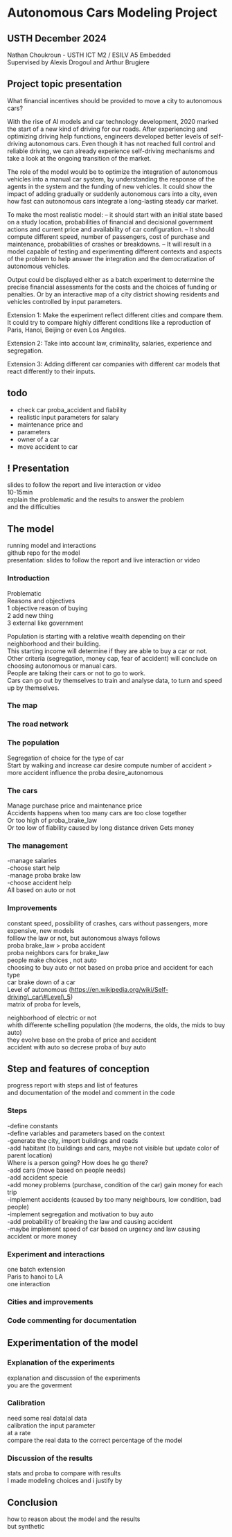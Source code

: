 # Autonomous Cars Modeling Project

## USTH December 2024

Nathan Choukroun \- USTH ICT M2 / ESILV A5 Embedded  
Supervised by Alexis Drogoul and Arthur Brugiere

## Project topic presentation

What financial incentives should be provided to move a city to autonomous cars? 

With the rise of AI models and car technology development, 2020 marked the start of a new kind of driving for our roads. After experiencing and optimizing driving help functions, engineers developed better levels of self-driving autonomous cars. Even though it has not reached full control and reliable driving, we can already experience self-driving mechanisms and take a look at the ongoing transition of the market. 

The role of the model would be to optimize the integration of autonomous vehicles into a manual car system, by understanding the response of the agents in the system and the funding of new vehicles. It could show the impact of adding gradually or suddenly autonomous cars into a city, even how fast can autonomous cars integrate a long-lasting steady car market. 

To make the most realistic model: – it should start with an initial state based on a study location, probabilities of financial and decisional government actions and current price and availability of car configuration. – It should compute different speed, number of passengers, cost of purchase and maintenance, probabilities of crashes or breakdowns. – It will result in a model capable of testing and experimenting different contexts and aspects of the problem to help answer the integration and the democratization of autonomous vehicles. 

Output could be displayed either as a batch experiment to determine the precise financial assessments for the costs and the choices of funding or penalties. Or by an interactive map of a city district showing residents and vehicles controlled by input parameters. 

Extension 1: Make the experiment reflect different cities and compare them. It could try to compare highly different conditions like a reproduction of Paris, Hanoi, Beijing or even Los Angeles. 

Extension 2: Take into account law, criminality, salaries, experience and segregation. 

Extension 3: Adding different car companies with different car models that react differently to their inputs. 

## todo
- check car proba_accident and fiability
- realistic input parameters for salary
- maintenance price and 
- parameters
- owner of a car
- move accident to car

## \! Presentation

slides to follow the report and live interaction or video  
10-15min  
explain the problematic and the results to answer the problem  
and the difficulties

## The model

running model and interactions  
github repo for the model  
presentation: slides to follow the report and live interaction or video

### Introduction

Problematic  
Reasons and objectives  
1 objective reason of buying  
2 add new thing  
3 external like government

Population is starting with a relative wealth depending on their neighborhood and their building.   
This starting income will determine if they are able to buy a car or not.   
Other criteria (segregation, money cap, fear of accident) will conclude on choosing autonomous or manual cars.   
People are taking their cars or not to go to work.   
Cars can go out by themselves to train and analyse data, to turn and speed up by themselves. 

### The map

### The road network

### The population

Segregation of choice for the type of car  
Start by walking and increase car desire 
compute number of accident > more accident influence the proba desire_autonomous

### The cars

Manage purchase price and maintenance price  
Accidents happens when too many cars are too close together   
Or too high of proba\_brake\_law  
Or too low of fiability caused by long distance driven
Gets money

### The management

\-manage salaries  
\-choose start help   
\-manage proba brake law  
\-choose accident help  
All based on auto or not

### Improvements

constant speed, possibility of crashes, cars without passengers, more expensive, new models  
folllow the law or not, but autonomous always follows  
proba brake\_law \> proba accident  
proba neighbors cars for brake\_law  
people make choices , not auto  
choosing to buy auto or not based on proba price and accident for each type  
car brake down of a car  
Level of autonomous (https://en.wikipedia.org/wiki/Self-driving\_car\#Level\_5)  
matrix of proba for levels,

neighborhood of electric or not  
whith differente schelling population (the moderns, the olds, the mids to buy auto)  
they evolve base on the proba of price and accident  
accident with auto so decrese proba of buy auto

## Step and features of conception

progress report with steps and list of features  
and documentation of the model and comment in the code

### Steps

\-define constants  
\-define variables and parameters based on the context  
\-generate the city, import buildings and roads  
\-add habitant (to buildings and cars, maybe not visible but update color of parent location)  
Where is a person going? How does he go there?   
\-add cars (move based on people needs)  
\-add accident specie   
\-add money problems (purchase, condition of the car) gain money for each trip  
\-implement accidents (caused by too many neighbours, low condition, bad people)  
\-implement segregation and motivation to buy auto  
\-add probability of breaking the law and causing accident  
\-maybe implement speed of car based on urgency and law causing accident or more money

### Experiment and interactions

one batch extension  
Paris to hanoi to LA  
one interaction

### Cities and improvements

### Code commenting for documentation

## Experimentation of the model

### Explanation of the experiments

explanation and discussion of the experiments  
you are the goverment

### Calibration

need some real data)al data  
calibration the input parameter  
at a rate  
compare the real data to the correct percentage of the model

### Discussion of the results

stats and proba to compare with results  
I made modeling choices and i justify by

## Conclusion

how to reason about the model and the results  
but synthetic  
